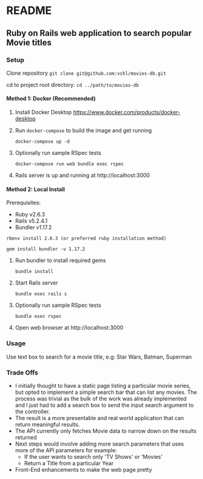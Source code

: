 # README

## Ruby on Rails web application to search popular Movie titles

### Setup

Clone repository `git clone git@github.com:vshl/movies-db.git`

cd to project root directory: `cd ../path/to/movies-db`

#### Method 1: Docker (Recommended)

1. Install Docker Desktop https://www.docker.com/products/docker-desktop

2. Run `docker-compose` to build the image and get running

    `docker-compose up -d`

3. Optionally run sample RSpec tests

    `docker-compose run web bundle exec rspec`

4. Rails server is up and running at http://localhost:3000

#### Method 2: Local Install

Prerequisites:

* Ruby v2.6.3
* Rails v5.2.4.1
* Bundler v1.17.2

```
rbenv install 2.6.3 (or preferred ruby installation method)

gem install bundler -v 1.17.2
```

1. Run bundler to install required gems

    `bundle install`

2. Start Rails server

    `bundle exec rails s`

3. Optionally run sample RSpec tests

    `bundle exec rspec`

4. Open web browser at http://localhost:3000

### Usage

Use text box to search for a movie title, e.g: Star Wars, Batman, Superman

### Trade Offs

* I initially thought to have a static page listing a particular movie series,
  but opted to implement a simple search bar that can list any movies. The
  process was trivial as the bulk of the work was already implemented and I just
  had to add a search box to send the input search argument to the controller.
* The result is a more presentable and real world application that can return
  meaningful results.
* The API currently only fetches Movie data to narrow down on the results
  returned
* Next steps would involve adding more search parameters that uses more of the
  API parameters for example:
  * If the user wants to search only 'TV Shows' or 'Movies'
  * Return a Title from a particular Year
* Front-End enhancements to make the web page pretty
